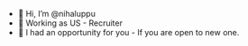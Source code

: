 - 👋 Hi, I’m @nihaluppu
- 👀 Working as US - Recruiter 
- 🌱 I had an opportunity for you - If you are open to new one.

<!---
nihaluppu/nihaluppu is a ✨ special ✨ repository because its `README.md` (this file) appears on your GitHub profile.
You can click the Preview link to take a look at your changes.
--->
